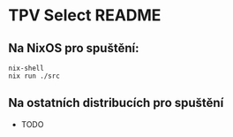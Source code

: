 # TPV Select README
## Na NixOS pro spuštění:
```
nix-shell
nix run ./src
```

## Na ostatních distribucích pro spuštění
  * TODO
